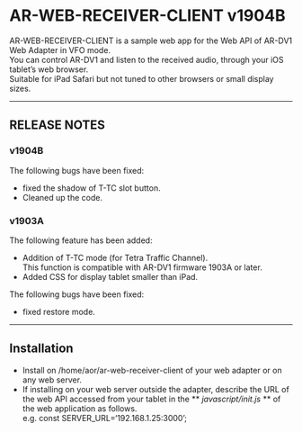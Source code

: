 # AR-WEB-RECEIVER-CLIENT v1904B  

AR-WEB-RECEIVER-CLIENT is a sample web app for the Web API of AR-DV1 Web Adapter in VFO mode.  
You can control AR-DV1 and listen to the received audio, through your iOS tablet’s web browser.  
Suitable for iPad Safari but not tuned to other browsers or small display sizes.

---

## RELEASE NOTES
### v1904B
The following bugs have been fixed:
 - fixed the shadow of T-TC slot button.
 - Cleaned up the code.

### v1903A
The following feature has been added:  
 - Addition of T-TC mode (for Tetra Traffic Channel).  
 This function is compatible with AR-DV1 firmware 1903A or later.  
 - Added CSS for display tablet smaller than iPad.  

The following bugs have been fixed:  
 - fixed restore mode.  

---
## Installation  
 - Install on /home/aor/ar-web-receiver-client of your web adapter or on any web server.  
 - If installing on your web server outside the adapter, describe the URL of the web API accessed from your tablet in the ** *javascript/init.js* ** of the web application as follows.  
	e.g. const SERVER_URL=‘192.168.1.25:3000’;  
